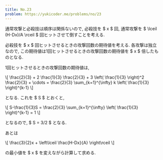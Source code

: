 ```yaml
---
title: No.23
problem: https://yukicoder.me/problems/no/23
---
```

通常攻撃と必殺技は順序は関係ないので, 必殺技を $ x $ 回, 通常攻撃を $ \lceil (H-Dx)/A \rceil $ 回ヒットさせて倒すことを考える.

必殺技を $ x $ 回ヒットさせるときの攻撃回数の期待値を考える. 各攻撃は独立なので, この期待値は1回ヒットさせるときの攻撃回数の期待値を $ x $ 倍したものとなる.

1回ヒットさせるときの攻撃回数の期待値は,

\\[
\frac{2}{3} + 2 \frac{1}{3} \frac{2}{3} + 3 \left( \frac{1}{3} \right)^2 \frac{2}{3} + \cdots = \frac{2}{3} \sum_{k=1}^{\infty} k \left( \frac{1}{3} \right)^{k-1}
\\]

となる. これを $ S $ とおくと,

\\[
S-\frac{1}{3}S = \frac{2}{3} \sum_{k=1}^{\infty} \left( \frac{1}{3} \right)^{k-1} = 1
\\]

となるので, $ S = 3/2 $ となる.

あとは

\\[
\frac{3}{2}x + \left\lceil \frac{H-Dx}{A} \right\rceil
\\]

の最小値を $ x $ を変えながら計算して求める.
